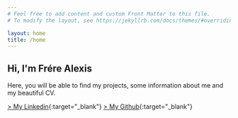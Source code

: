 ```yaml
---
# Feel free to add content and custom Front Matter to this file.
# To modify the layout, see https://jekyllrb.com/docs/themes/#overriding-theme-defaults

layout: home
title: /home
---
```


## Hi, I'm Frére Alexis

Here, you will be able to find my projects, some information about me and my beautiful CV.

[> My Linkedin](https://www.linkedin.com/in/alexis-frere/){:target="_blank"} [> My Github](https://github.com/alfrere){:target="_blank"}
